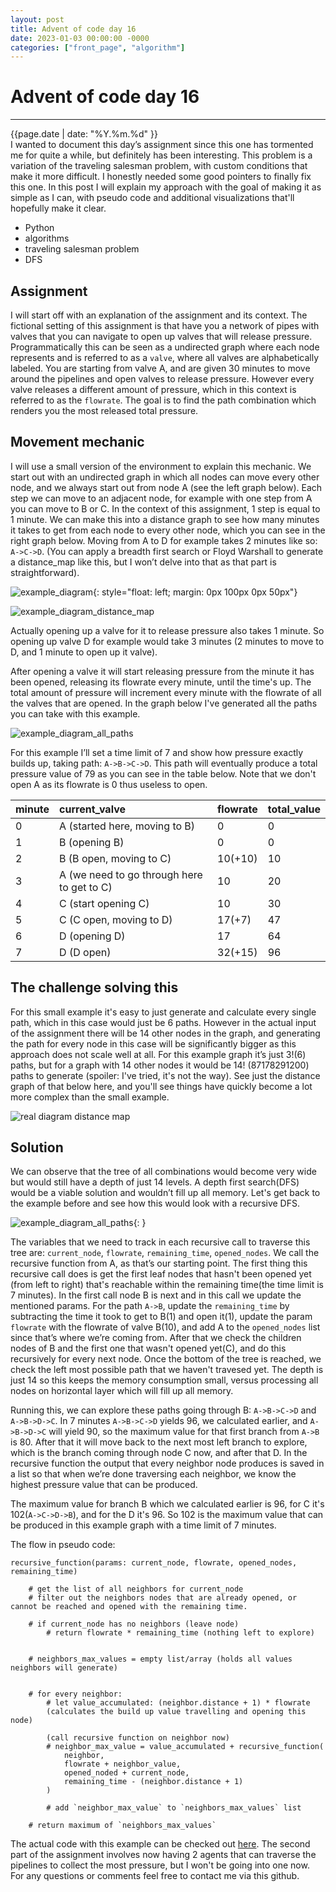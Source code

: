 ```yaml
---
layout: post
title: Advent of code day 16
date: 2023-01-03 00:00:00 -0000
categories: ["front_page", "algorithm"]
---
```

# Advent of code day 16
---
<div class="post-date">
    <span>{{page.date | date: "%Y.%m.%d" }}</span>
</div>
<div class="intro">
I wanted to document this day’s assignment since this one has tormented me for quite a while, but definitely has been interesting. This problem is a variation of the traveling salesman problem, with custom conditions that make it more difficult. I honestly needed some good pointers to finally fix this one. In this post I will explain my approach with the goal of making it as simple as I can, with pseudo code and additional visualizations that'll hopefully make it clear.
</div>

<ul class="tags">
    <li>Python</li>
    <li>algorithms</li>
    <li>traveling salesman problem</li>
    <li>DFS</li>
</ul>

## Assignment
I will start off with an explanation of the assignment and its context. The fictional setting of this assignment is that have you a network of pipes with valves that you can navigate to open up valves that will release pressure. Programmatically this can be seen as a undirected graph where each node represents and is referred to as a `valve`, where all valves are alphabetically labeled. You are starting from valve A, and are given 30 minutes to move around the pipelines and open valves to release pressure. However every valve releases a different amount of pressure, which in this context is referred to as the `flowrate`.
The goal is to find the path combination which renders you the most released total pressure.

## Movement mechanic
I will use a small version of the environment to explain this mechanic. We start out with an undirected graph in which all nodes can move every other node, and we always start out from node A (see the left graph below). Each step we can move to an adjacent node, for example with one step from A you can move to B or C. In the context of this assignment, 1 step is equal to 1 minute. We can make this into a distance graph to see how many minutes it takes to get from each node to every other node, which you can see in the right graph below. Moving from A to D for example takes 2 minutes like so: `A->C->D`. (You can apply a breadth first search or Floyd Warshall to generate a distance_map like this, but I won’t delve into that as that part is straightforward).
<br/>


![example_diagram]({{site.url}}/assets/images/aoc2022_day16/example_diagram_1.svg){: style="float: left; margin: 0px 100px 0px 50px"}

![example_diagram_distance_map]({{site.url}}/assets/images/aoc2022_day16/example_diagram_2.svg)

Actually opening up a valve for it to release pressure also takes 1 minute. So opening up valve D for example would take 3 minutes (2 minutes to move to D, and 1 minute to open up it valve).

After opening a valve it will start releasing pressure from the minute it has been opened, releasing its flowrate every minute, until the time's up. The total amount of pressure will increment every minute with the flowrate of all the valves that are opened. In the graph below I've generated all the paths you can take with this example.

![example_diagram_all_paths]({{site.url}}/assets/images/aoc2022_day16/example_diagram_3.svg)

<!--
### The goal
In the assignment you are given 'X' amount of minutes to generate the highest possible value. 2 variables that will be initiated here are the `flowrate` which is 0 when you start, and the `total_value`. For every single minute you are moving, the `total_value` gets incremented with this `flowrate` amount.

As you can see all the nodes have values, if you get to a node you have the choice to open the node and add this value to the `flowrate` to improve the `total_value`. A rule to this is that if you open this node, you have to stay there for 1 minute to open it, and after that minute it will be added to the “flowrate”, but while its opening you can already start moving to another node in that minute.

In the graph below I've generated all the paths you can take with this example.

![example_diagram_all_paths]({{site.url}}/assets/images/aoc2022_day16/example_diagram_3.svg)-->

For this example I’ll set a time limit of 7 and show how pressure exactly builds up, taking path: `A->B->C->D`. This path will eventually produce a total pressure value of 79 as you can see in the table below. Note that we don't open A as its flowrate is 0 thus useless to open. 


|minute|current_valve|flowrate|total_value|
|:---|:---|:---|:---|
|0| A (started here, moving to B)|0|0|
|1| B (opening B)|0|0|
|2| B (B open, moving to C)|10(+10)|10|
|3| A (we need to go through here to get to C)|10|20|
|4| C (start opening C)|10|30|
|5| C (C open, moving to D)|17(+7)|47|
|6| D (opening D)|17|64|
|7| D (D open) |32(+15)|96|

## The challenge solving this
For this small example it's easy to just generate and calculate every single path, which in this case would just be 6 paths. However in the actual input of the assignment there will be 14 other nodes in the graph, and generating the path for every node in this case will be significantly bigger as this approach does not scale well at all. For this example graph it’s just 3!(6) paths, but for a graph with 14 other nodes it would be 14! (87178291200) paths to generate (spoiler: I've tried, it's not the way). See just the distance graph of that below here, and you'll see things have quickly become a lot more complex than the small example.

![real diagram distance map]({{site.url}}/assets/images/aoc2022_day16/real_diagram.svg)

## Solution
We can observe that the tree of all combinations would become very wide but would still have a depth of just 14 levels. A depth first search(DFS) would be a viable solution and wouldn’t fill up all memory. Let's get back to the example before and see how this would look with a recursive DFS.



![example_diagram_all_paths]({{site.url}}/assets/images/aoc2022_day16/example_diagram_3.svg){: }

The variables that we need to track in each recursive call to traverse this tree are: `current_node`, `flowrate`, `remaining_time`, `opened_nodes`. We call the recursive function from A, as that’s our starting point. The first thing this recursive call does is get the first leaf nodes that hasn't been opened yet (from left to right) that's reachable within the remaining time(the time limit is 7 minutes). In the first call node B is next and in this call we update the mentioned params. For the path `A->B`, update the `remaining_time` by subtracting the time it took to get to B(1) and open it(1), update the param `flowrate` with the flowrate of valve B(10), and add A to the `opened_nodes` list since that’s where we’re coming from. After that we check the children nodes of B and the first one that wasn't opened yet(C), and do this recursively for every next node. Once the bottom of the tree is reached, we check the left most possible path that we haven't travesed yet. The depth is just 14 so this keeps the memory consumption small, versus processing all nodes on horizontal layer which will fill up all memory.

Running this, we can explore these paths going through B: `A->B->C->D` and `A->B->D->C`. In 7 minutes `A->B->C->D` yields 96, we calculated earlier, and `A->B->D->C` will yield 90, so the maximum value for that first branch from `A->B` is 80. After that it will move back to the next most left branch to explore, which is the branch coming through node C now, and after that D. In the recursive function the output that every neighbor node produces is saved in a list so that when we’re done traversing each neighbor, we know the highest pressure value that can be produced.

The maximum value for branch B which we calculated earlier is 96, for C it's 102(`A->C->D->B`), and for the D it's 96. So 102 is the maximum value that can be produced in this example graph with a time limit of 7 minutes.

The flow in pseudo code:
```
recursive_function(params: current_node, flowrate, opened_nodes, remaining_time)
	
    # get the list of all neighbors for current_node
    # filter out the neighbors nodes that are already opened, or cannot be reached and opened with the remaining time.
	
    # if current_node has no neighbors (leave node)
	    # return flowrate * remaining_time (nothing left to explore)


    # neighbors_max_values = empty list/array (holds all values neighbors will generate)


    # for every neighbor:
        # let value_accumulated: (neighbor.distance + 1) * flowrate
        (calculates the build up value travelling and opening this node)

        (call recursive function on neighbor now)    
        # neighbor_max_value = value_accumulated + recursive_function(
            neighbor,
            flowrate + neighbor_value,
            opened_noded + current_node,
            remaining_time - (neighbor.distance + 1)
        )

        # add `neighbor_max_value` to `neighbors_max_values` list

    # return maximum of `neighbors_max_values`
```

The actual code with this example can be checked out [here](https://github.com/satrya070/aoc2022/blob/main/day_16.py). The second part of the assignment involves now having 2 agents that can traverse the pipelines to collect the most pressure, but I won't be going into one now. For any questions or comments feel free to contact me via this github.
